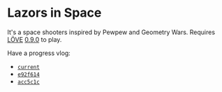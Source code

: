 Lazors in Space
===============

It's a space shooters inspired by Pewpew and Geometry Wars. Requires [LÖVE](http://love2d.org/) [0.9.0](https://bitbucket.org/rude/love/) to play.

Have a progress vlog:
- [`current`](http://dev.novaember.com/s/13-09-30_22-37-48_326724720.webm)
- [`e92f614`](http://dev.novaember.com/s/13-09-29_23-02-14_533577535.webm)
- [`acc5c1c`](http://dev.novaember.com/s/13-09-29_19-15-23_708259354.webm)
